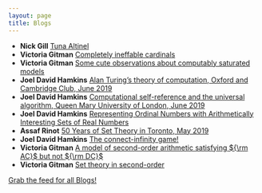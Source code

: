 ```yaml
---
layout: page
title: Blogs
---
```


* **Nick Gill** [Tuna Altinel](https://nickpgill.github.io/tuna-altinel)
* **Victoria Gitman** [Completely ineffable cardinals](https://victoriagitman.github.io/research/2019/06/05/completely-ineffable-cardinals.html)
* **Victoria Gitman** [Some cute observations about computably saturated models](https://victoriagitman.github.io/research/2019/06/04/some-cute-observations-about-computably-saturated-models.html)
* **Joel David Hamkins** [Alan Turing’s theory of computation, Oxford and Cambridge Club, June 2019](http://jdh.hamkins.org/alan-turings-theory-of-computation-oxford-and-cambridge-club-june-2019/)
* **Joel David Hamkins** [Computational self-reference and the universal algorithm, Queen Mary University of London, June 2019](http://jdh.hamkins.org/computational-self-reference-and-the-universal-algorithm-queen-mary-university-of-london-june-2019/)
* **Joel David Hamkins** [Representing Ordinal Numbers with Arithmetically Interesting Sets of Real Numbers](http://jdh.hamkins.org/representing-ordinal-numbers-with-arithmetically-interesting-sets-of-real-numbers/)
* **Assaf Rinot** [50 Years of Set Theory in Toronto, May 2019](http://blog.assafrinot.com/?p=4577)
* **Joel David Hamkins** [The connect-infinity game!](http://jdh.hamkins.org/the-connect-infinity-game/)
* **Victoria Gitman** [A model of second-order arithmetic satisfying ${\rm AC}$ but not ${\rm DC}$](https://victoriagitman.github.io/talks/2019/04/26/a-model-of-second-order-arithmetic-satisfying-ac-but-not-dc.html)
* **Victoria Gitman** [Set theory in second-order](https://victoriagitman.github.io/talks/2019/04/19/set-theory-in-second-order.html)

[Grab the feed for all Blogs!](Blogs.xml)
